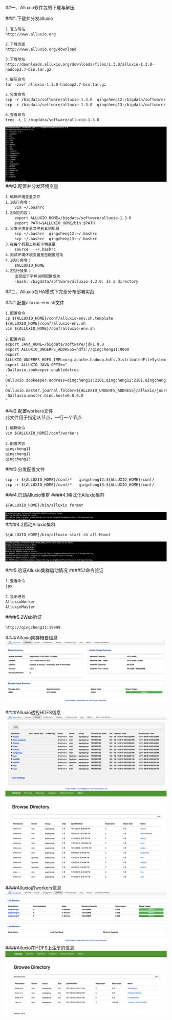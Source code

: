 
##一、Alluxio软件包的下载与解压 

###1.下载并分发alluxio
```
1.官方网站
http://www.alluxio.org
```
```
2.下载页面
http://www.alluxio.org/download
```
```
3.下载地址
http://downloads.alluxio.org/downloads/files/1.3.0/alluxio-1.3.0-hadoop2.7-bin.tar.gz
```
```
4.解压命令
tar -zxvf alluxio-1.3.0-hadoop2.7-bin.tar.gz
```
```
5.分发命令
scp -r /bigdata/software/alluxio-1.3.0  qingcheng12:/bigdata/software/
scp -r /bigdata/software/alluxio-1.3.0  qingcheng13:/bigdata/software/
```
```
6.查看命令
tree -L 1 /bigdata/software/alluxio-1.3.0 
```
![](images/Snip20161211_17.png)      
###2.配置并分发环境变量
```
1.编辑环境变量文件
1.1执行命令：
    vim ~/.bashrc
1.2添加内容：
    export ALLUXIO_HOME=/bigdata/software/alluxio-1.3.0
    export PATH=$ALLUXIO_HOME/bin:$PATH
2.分发环境变量文件到其他机器
    scp ~/.bashrc  qingcheng12:~/.bashrc
    scp ~/.bashrc  qingcheng13:~/.bashrc
3.在每个机器上刷新环境变量
    source   ~/.bashrc
4.测试环境环境变量是否配置成功 
4.1执行命令：
    $ALLUXIO_HOME
4.2执行效果：
    出现如下字样说明配置成功
    -bash: /bigdata/software/alluxio-1.3.0: Is a directory
```
##二、Alluxio在HA模式下完全分布部署实战
 
###1.配置alluxio-env.sh文件  
```
1.配置命令
cp ${ALLUXIO_HOME}/conf/alluxio-env.sh.template ${ALLUXIO_HOME}/conf/alluxio-env.sh
vim ${ALLUXIO_HOME}/conf/alluxio-env.sh

2.配置内容
export JAVA_HOME=/bigdata/software/jdk1.8.0
export ALLUXIO_UNDERFS_ADDRESS=hdfs://qingcheng11:9000
export ALLUXIO_UNDERFS_HDFS_IMPL=org.apache.hadoop.hdfs.DistributedFileSystem
export ALLUXIO_JAVA_OPTS+="
-Dalluxio.zookeeper.enabled=true
-Dalluxio.zookeeper.address=qingcheng11:2181,qingcheng12:2181,qingcheng13:2181
-Dalluxio.master.journal.folder=${ALLUXIO_UNDERFS_ADDRESS}/alluxio/journal
-Dalluxio.master.bind.host=0.0.0.0
"
```

###2.配置workers文件  
此文件用于指定从节点，一行一个节点.   
```
1.编辑命令
vim ${ALLUXIO_HOME}/conf/workers

2.配置内容
qingcheng11
qingcheng12
qingcheng13
```

###3.分发配置文件
```
scp -r ${ALLUXIO_HOME}/conf/*   qingcheng12:${ALLUXIO_HOME}/conf/
scp -r ${ALLUXIO_HOME}/conf/*   qingcheng13:${ALLUXIO_HOME}/conf/
```

###4.启动Alluxio集群
####4.1格式化Alluxio集群
```
${ALLUXIO_HOME}/bin/alluxio format
```
![](images/Snip20161211_10.png)  
####4.2启动Alluxio集群
```
${ALLUXIO_HOME}/bin/alluxio-start.sh all Mount
```
![](images/Snip20161211_18.png)  

###5.验证Alluxio集群启动情况
####5.1命令验证
```
1.查看命令
jps

2.显示进程
AlluxioWorker
AlluxioMaster
```

####5.2Web验证
```
http://qingcheng11:19999
```
####Alluxio集群概要信息  
![](images/Snip20161211_11.png)   

####Alluxio透视HDFS信息
![](images/Snip20161211_14.png)
![](images/Snip20161211_19.png)  

####Alluxio的workers信息
![](images/Snip20161211_15.png)  
####Alluxio在HDFS上注册的信息
![](images/Snip20161211_20.png)  


